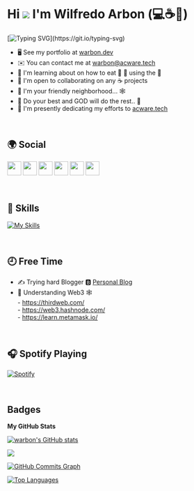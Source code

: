 

# Hi ![](https://user-images.githubusercontent.com/18350557/176309783-0785949b-9127-417c-8b55-ab5a4333674e.gif) I'm Wilfredo Arbon (💻☕🍣)

[![Typing SVG](https://readme-typing-svg.demolab.com?font=Fira+Code&weight=600&size=30&pause=1000&color=3C9C22&width=435&lines=Full+Stack+Web+Developer;Technology+Enthusiast;and+a+Coffee+Lover.;Nice+meeting+you...)](https://git.io/typing-svg)

* 🖥️  See my portfolio at [warbon.dev](https://warbon.dev)
* ✉️  You can contact me at [warbon@acware.tech](mailto:warbon@acware.tech)
* 🧠  I'm learning about on how to eat 🍣 🍜 using the 🥢
* 🤝  I'm open to collaborating on any ☕ projects 
* 🤫  I'm your friendly neighborhood... 🕸️
* 💪  Do your best and GOD will do the rest.. 🙏
* 🎯  I'm presently dedicating my efforts to [acware.tech](https://acware.tech)
<br>

## 🌍 Social

<p align="left"> <a href="https://discord.com/users/warbon#5506" target="_blank" rel="noreferrer"><img src="https://raw.githubusercontent.com/danielcranney/readme-generator/main/public/icons/socials/discord.svg" width="32" height="32" /></a> <a href="https://www.facebook.com/wilfredo.arbon" target="_blank" rel="noreferrer"><img src="https://raw.githubusercontent.com/danielcranney/readme-generator/main/public/icons/socials/facebook.svg" width="32" height="32" /></a> <a href="https://www.github.com/warbon" target="_blank" rel="noreferrer"><img src="https://raw.githubusercontent.com/danielcranney/readme-generator/main/public/icons/socials/github.svg" width="32" height="32" /></a> <a href="https://www.linkedin.com/in/wilfredo-arbon" target="_blank" rel="noreferrer"><img src="https://raw.githubusercontent.com/danielcranney/readme-generator/main/public/icons/socials/linkedin.svg" width="32" height="32" /></a> <a href="https://www.twitter.com/776172626f6e" target="_blank" rel="noreferrer"><img src="https://raw.githubusercontent.com/danielcranney/readme-generator/main/public/icons/socials/twitter.svg" width="32" height="32" /></a>
 <a href="https://warbon.hashnode.dev" target="_blank" rel="noreferrer"><img src="https://raw.githubusercontent.com/danielcranney/readme-generator/main/public/icons/socials/hashnode.svg" width="32" height="32" /></a>
</p>

<br>

## 🔧 Skills

[![My Skills](https://skillicons.dev/icons?i=vue,nuxtjs,laravel,js,html,css,azure,cs,dotnet,git,heroku,mysql,postman,supabase,ts,vercel,visualstudio,vscode,tailwind,github&perline=10)](https://warbon.me)

<br>

## 🕘 Free Time
<!---
* ✍️ Trying hard writer 👉 [Building a Web Application with Vue, Nuxt, and Laravel Web API in Homestead](https://warbon.gitbook.io)
-->
* ✍️ Trying hard Blogger 🅱️ [Personal Blog](https://blog.warbon.dev)
* 🧠 Understanding Web3 🕸️ <br/>
        - https://thirdweb.com/ <br/>
        - https://web3.hashnode.com/ <br/>
        - https://learn.metamask.io/  


<br>

## 🎧 Spotify Playing

[![Spotify](https://spotify-readme.warbon.dev/api/spotify?background_color=0d1117&border_color=ffffff)](https://open.spotify.com/user/22kjfgytbca6mhrblint7e22a)

<br>

## Badges

<b>My GitHub Stats</b>

<a href="http://www.github.com/warbon"><img src="https://github-readme-stats.vercel.app/api?username=warbon&show_icons=true&hide=&count_private=true&title_color=0891b2&text_color=ffffff&icon_color=0891b2&bg_color=1c1917&hide_border=true&show_icons=true" alt="warbon's GitHub stats" /></a>

<a href="http://www.github.com/warbon"><img src="https://github-readme-streak-stats.herokuapp.com/?user=warbon&stroke=ffffff&background=1c1917&ring=0891b2&fire=0891b2&currStreakNum=ffffff&currStreakLabel=0891b2&sideNums=ffffff&sideLabels=ffffff&dates=ffffff&hide_border=true" /></a>

<a href="http://www.github.com/warbon"><img src="https://github-readme-activity-graph.cyclic.app/graph?username=warbon&bg_color=1c1917&color=ffffff&line=0891b2&point=ffffff&area_color=1c1917&area=true&hide_border=true&custom_title=GitHub%20Commits%20Graph" alt="GitHub Commits Graph" /></a>

<a href="https://github.com/warbon" align="left"><img src="https://github-readme-stats.vercel.app/api/top-langs/?username=warbon&langs_count=10&title_color=0891b2&text_color=ffffff&icon_color=0891b2&bg_color=1c1917&hide_border=true&locale=en&custom_title=Top%20%Languages" alt="Top Languages" /></a>


